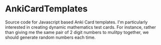 # AnkiCardTemplates

Source code for Javascript based Anki Card templates. I'm particularly interested in creating dynamic mathematics test cards. For instance, rather than giving me the same pair of 2 digit numbers to mulitpy together, we should generate random numbers each time. 
